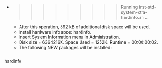* >>>>>>>>> Running inst-std-system-xtra-hardinfo.sh ...
  * After this operation, 892 kB of additional disk space will be used.
  * Install hardware info apps: hardinfo.
  * Insert System Information menu in Administration.
  * Disk size = 6364216K. Space Used = 1252K. Runtime = 00:00:00:02.
  * The following NEW packages will be installed:
  ```bash
hardinfo
  ```
